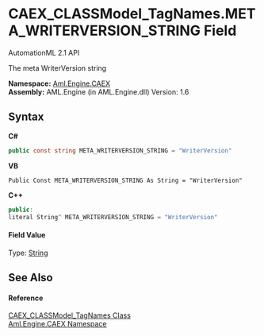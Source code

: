# CAEX_CLASSModel_TagNames.META_WRITERVERSION_STRING Field
AutomationML 2.1 API 

The meta WriterVersion string

**Namespace:**&nbsp;<a href="N_Aml_Engine_CAEX">Aml.Engine.CAEX</a><br />**Assembly:**&nbsp;AML.Engine (in AML.Engine.dll) Version: 1.6

## Syntax

**C#**<br />
``` C#
public const string META_WRITERVERSION_STRING = "WriterVersion"
```

**VB**<br />
``` VB
Public Const META_WRITERVERSION_STRING As String = "WriterVersion"
```

**C++**<br />
``` C++
public:
literal String^ META_WRITERVERSION_STRING = "WriterVersion"
```


#### Field Value
Type: <a href="https://docs.microsoft.com/dotnet/api/system.string" target="_parent" rel="noopener noreferrer">String</a>

## See Also


#### Reference
<a href="T_Aml_Engine_CAEX_CAEX_CLASSModel_TagNames">CAEX_CLASSModel_TagNames Class</a><br /><a href="N_Aml_Engine_CAEX">Aml.Engine.CAEX Namespace</a><br />